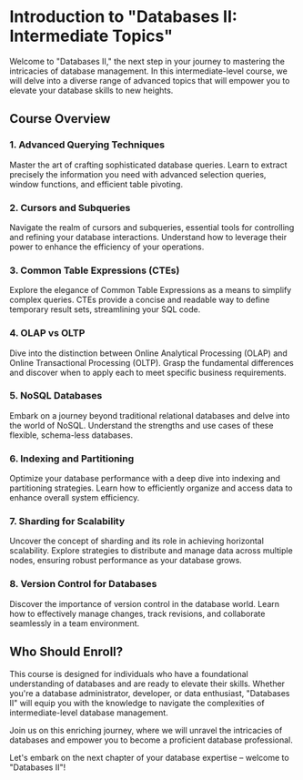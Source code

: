 # Introduction to "Databases II: Intermediate Topics"

Welcome to "Databases II," the next step in your journey to mastering the intricacies of database management. In this intermediate-level course, we will delve into a diverse range of advanced topics that will empower you to elevate your database skills to new heights.

## Course Overview
### 1. Advanced Querying Techniques

Master the art of crafting sophisticated database queries. Learn to extract precisely the information you need with advanced selection queries, window functions, and efficient table pivoting.

### 2. Cursors and Subqueries

Navigate the realm of cursors and subqueries, essential tools for controlling and refining your database interactions. Understand how to leverage their power to enhance the efficiency of your operations.

### 3. Common Table Expressions (CTEs)

Explore the elegance of Common Table Expressions as a means to simplify complex queries. CTEs provide a concise and readable way to define temporary result sets, streamlining your SQL code.

### 4. OLAP vs OLTP

Dive into the distinction between Online Analytical Processing (OLAP) and Online Transactional Processing (OLTP). Grasp the fundamental differences and discover when to apply each to meet specific business requirements.

### 5. NoSQL Databases

Embark on a journey beyond traditional relational databases and delve into the world of NoSQL. Understand the strengths and use cases of these flexible, schema-less databases.

### 6. Indexing and Partitioning

Optimize your database performance with a deep dive into indexing and partitioning strategies. Learn how to efficiently organize and access data to enhance overall system efficiency.

### 7. Sharding for Scalability

Uncover the concept of sharding and its role in achieving horizontal scalability. Explore strategies to distribute and manage data across multiple nodes, ensuring robust performance as your database grows.

### 8. Version Control for Databases

Discover the importance of version control in the database world. Learn how to effectively manage changes, track revisions, and collaborate seamlessly in a team environment.

## Who Should Enroll?
This course is designed for individuals who have a foundational understanding of databases and are ready to elevate their skills. Whether you're a database administrator, developer, or data enthusiast, "Databases II" will equip you with the knowledge to navigate the complexities of intermediate-level database management.

Join us on this enriching journey, where we will unravel the intricacies of databases and empower you to become a proficient database professional.

Let's embark on the next chapter of your database expertise – welcome to "Databases II"!

